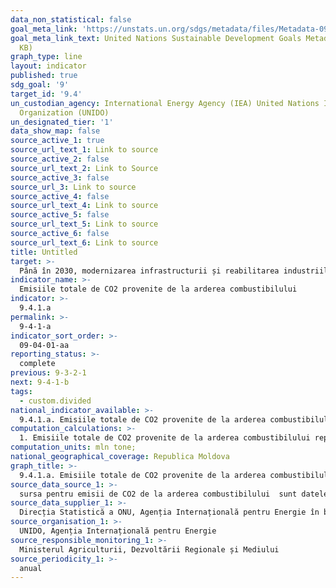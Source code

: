 ```yaml
---
data_non_statistical: false
goal_meta_link: 'https://unstats.un.org/sdgs/metadata/files/Metadata-09-04-01.pdf '
goal_meta_link_text: United Nations Sustainable Development Goals Metadata (PDF 516
  KB)
graph_type: line
layout: indicator
published: true
sdg_goal: '9'
target_id: '9.4'
un_custodian_agency: International Energy Agency (IEA) United Nations Industrial Development
  Organization (UNIDO)
un_designated_tier: '1'
data_show_map: false
source_active_1: true
source_url_text_1: Link to source
source_active_2: false
source_url_text_2: Link to Source
source_active_3: false
source_url_3: Link to source
source_active_4: false
source_url_text_4: Link to source
source_active_5: false
source_url_text_5: Link to source
source_active_6: false
source_url_text_6: Link to source
title: Untitled
target: >-
  Până în 2030, modernizarea infrastructurii și reabilitarea industriilor pentru a deveni  durabile, cu eficiență sporită în utilizarea resurselor și adoptare sporită a tehnologiilor și proceselor industriale curate și ecologice, toate țările luând măsuri în conformitate cu capacitățile respective ale acestora
indicator_name: >-
  Emisiile totale de CO2 provenite de la arderea combustibilului
indicator: >-
  9.4.1.a
permalink: >-
  9-4-1-a
indicator_sort_order: >-
  09-04-01-aa
reporting_status: >-
  complete
previous: 9-3-2-1
next: 9-4-1-b
tags:
  - custom.divided
national_indicator_available: >-
  9.4.1.a. Emisiile totale de CO2 provenite de la arderea combustibilului
computation_calculations: >-
  1. Emisiile totale de CO2 provenite de la arderea combustibilului reprezintă emisiile de dioxid de carbon, metan, protoxid de azot, hidrofluorocarburi,  perflourcarburi, hexaflluorura de sulf, si triflourura de azot, rezultate din arderea combustibilului, exprimate in mod echivalent in tone de dioxid de carbon prin aplicarea potențialului de încălzire globala pentru un orizont de timp de 100 de ani.
computation_units: mln tone;
national_geographical_coverage: Republica Moldova
graph_title: >-
  9.4.1.a. Emisiile totale de CO2 provenite de la arderea combustibilului
source_data_source_1: >-
  sursa pentru emisii de CO2 de la arderea combustibilului  sunt datele privind consumul de energie (Balanța energetica)
source_data_supplier_1: >-
  Direcția Statistică a ONU, Agenția Internațională pentru Energie în baza datelor naționale privind energia
source_organisation_1: >-
  UNIDO, Agenția Internațională pentru Energie
source_responsible_monitoring_1: >-
  Ministerul Agriculturii, Dezvoltării Regionale și Mediului
source_periodicity_1: >-
  anual
---
```

